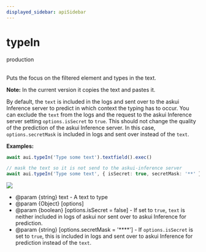 ```yaml
---
displayed_sidebar: apiSidebar
---
```

# typeIn
<span class="theme-doc-version-badge badge badge--success">production</span><br/><br/>

Puts the focus on the filtered element and types in the text.

**Note:** In the current version it copies the text and pastes it.

By default, the `text` is included in the logs and sent over to the askui Inference server to
predict in which context the typing has to occur. You can exclude the `text` from the logs
and the request to the askui Inference server setting `options.isSecret` to `true`.
This should not change the quality of the prediction of the askui Inference server. In this 
case, `options.secretMask` is included in logs and sent over instead of the `text`.  

**Examples:**
```typescript 
await aui.typeIn('Type some text').textfield().exec()

// mask the text so it is not send to the askui-inference server
await aui.typeIn('Type some text', { isSecret: true, secretMask: '**' }).textfield().exec()
```
![](/img/gif/typeIn.gif)

   * @param {string} text - A text to type
   * @param {Object} [options]
   * @param {boolean} [options.isSecret = false] - If set to `true`, `text` is neither included in
       logs of askui nor sent over to askui Inference for prediction.
   * @param {string} [options.secretMask = '****'] - If `options.isSecret` is set to `true`, this 
       is included in logs and sent over to askui Inference for prediction instead of the `text`.